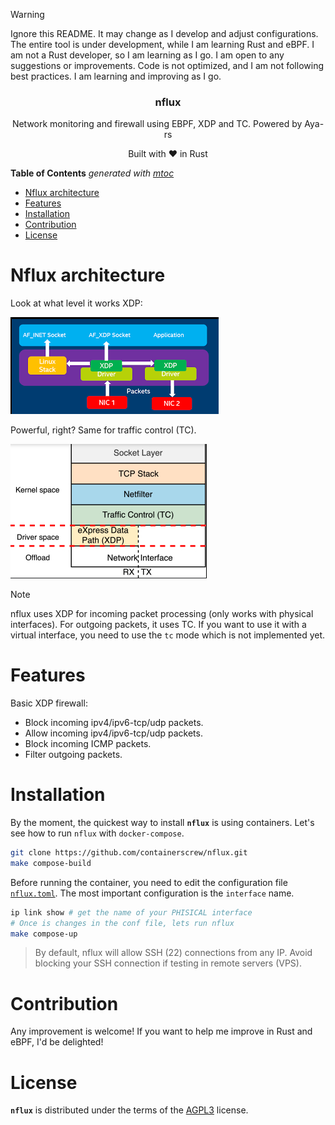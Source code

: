 > [!WARNING]
> Ignore this README. It may change as I develop and adjust configurations.
> The entire tool is under development, while I am learning Rust and eBPF.
> I am not a Rust developer, so I am learning as I go. I am open to any suggestions or improvements.
> Code is not optimized, and I am not following best practices. I am learning and improving as I go.

<p align="center">
    <h3 align="center">nflux</h3>
    <p align="center">Network monitoring and firewall using EBPF, XDP and TC. Powered by Aya-rs</p>
    <p align="center">Built with ❤ in Rust</p>
</p>

<!-- START OF TOC !DO NOT EDIT THIS CONTENT MANUALLY-->
**Table of Contents**  *generated with [mtoc](https://github.com/containerscrew/mtoc)*
- [Nflux architecture](#nflux-architecture)
- [Features](#features)
- [Installation](#installation)
- [Contribution](#contribution)
- [License](#license)
<!-- END OF TOC -->


# Nflux architecture

Look at what level it works XDP:

![xdp](./xdp.png)

Powerful, right? Same for traffic control (TC).

![tc](./tc.png)

> [!NOTE]
> nflux uses XDP for incoming packet processing (only works with physical interfaces). For outgoing packets, it uses TC. If you want to use it with a virtual interface, you need to use the `tc` mode which is not implemented yet.

# Features

Basic XDP firewall:

* Block incoming ipv4/ipv6-tcp/udp packets.
* Allow incoming ipv4/ipv6-tcp/udp packets.
* Block incoming ICMP packets.
* Filter outgoing packets.

# Installation

By the moment, the quickest way to install **`nflux`** is using containers. Let's see how to run `nflux` with `docker-compose`.

```bash
git clone https://github.com/containerscrew/nflux.git
make compose-build
```

Before running the container, you need to edit the configuration file [`nflux.toml`](./nflux.toml). The most important configuration is the `interface` name.

```bash
ip link show # get the name of your PHISICAL interface
# Once is changes in the conf file, lets run nflux
make compose-up
```

> By default, nflux will allow SSH (22) connections from any IP. Avoid blocking your SSH connection if testing in remote servers (VPS).

# Contribution

Any improvement is welcome! If you want to help me improve in Rust and eBPF, I'd be delighted!

# License

**`nflux`** is distributed under the terms of the [AGPL3](./LICENSE) license.
